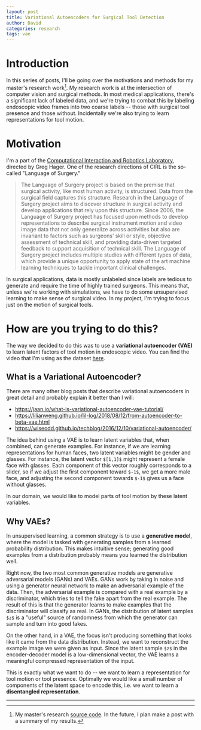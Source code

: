 ```yaml
---
layout: post
title: Variational Autoencoders for Surgical Tool Detection
author: David
categories: research
tags: vae
---
```


# Introduction

In this series of posts, I'll be going over the motivations and methods for my master's research work[^1].
My research work is at the intersection of computer vision and surgical methods. In most medical applications,
there's a significant lack of labeled data, and we're trying to combat this by labeling endoscopic video frames
into two coarse labels -- those with surgical tool presence and those without. Incidentally we're also trying
to learn representations for tool motion.

# Motivation

I'm a part of the [Computational Interaction and Robotics Laboratory](https://cirl.lcsr.jhu.edu/), directed by Greg Hager.
One of the research directions of CIRL is the so-called "Language of Surgery." 

> The Language of Surgery project is based on the premise that surgical activity, like most human activity, is structured. Data from the surgical field captures this structure. Research in the Language of Surgery project aims to discover structure in surgical activity and develop applications that rely upon this structure. Since 2006, the Language of Surgery project has focused upon methods to develop representations to describe surgical instrument motion and video image data that not only generalize across activities but also are invariant to factors such as surgeons’ skill or style, objective assessment of technical skill, and providing data-driven targeted feedback to support acquisition of technical skill. The Language of Surgery project includes multiple studies with different types of data, which provide a unique opportunity to apply state of the art machine learning techniques to tackle important clinical challenges.

In surgical applications, data is mostly unlabeled since labels are tedious to generate and require the time of highly trained surgeons.
This means that, unless we're working with simulations, we have to do some unsupervised learning to make sense of surgical video.
In my project, I'm trying to focus just on the motion of surgical tools. 


# How are you trying to do this?

The way we decided to do this was to use a **variational autoencoder (VAE)** to learn latent factors of tool motion in
endoscopic video. You can find the video that I'm using as the dataset [here](https://www.youtube.com/watch?v=6niL7Poc_qQ).

## What is a Variational Autoencoder?

There are many other blog posts that describe variational autoencoders in great detail and probably explain it better than I will:

* <https://jaan.io/what-is-variational-autoencoder-vae-tutorial/>
* <https://lilianweng.github.io/lil-log/2018/08/12/from-autoencoder-to-beta-vae.html>
* <https://wiseodd.github.io/techblog/2016/12/10/variational-autoencoder/>

The idea behind using a VAE is to learn latent variables that, when combined, can generate examples.
For instance, if we are learning representations for human faces, two latent variables might be
gender and glasses. For instance, the latent vector `$[1,1]$` might represent a female face with glasses.
Each component of this vector roughly corresponds to a slider, so if we adjust the first component toward `$-1$`,
we get a more male face, and adjusting the second component towards `$-1$` gives us a face without glasses.

In our domain, we would like to model parts of tool motion by these latent variables.

## Why VAEs?

In unsupervised learning, a common strategy is to use a **generative model**, where the model is tasked with generating samples
from a learned probability distribution. This makes intuitive sense; generating good examples from a distribution probably means
you learned the distribution well.

Right now, the two most common generative models are generative adversarial models (GANs) and VAEs. GANs work by taking in noise
and using a generator neural network to make an adversarial example of the data. Then, the adversarial example is compared with a real
example by a discriminator, which tries to tell the fake apart from the real example. 
The result of this is that the generator learns to make examples that the discriminator will classify as real. In GANs,
the distribution of latent samples `$z$` is a "useful" source of randomness from which the generator can sample and turn into
good fakes.

On the other hand, in a VAE, the focus isn't producing something that looks like it came from the data distribution. Instead,
we want to reconstruct the example image we were given as input. Since the latent sample `$z$` in the encoder-decoder model
is a low-dimensional vector, the VAE learns a meaningful compressed representation of the input.

This is exactly what we want to do -- we want to learn a representation for tool motion or tool presence. Optimally we would like
a small number of components of the latent space to encode this, i.e. we want to learn a **disentangled representation**.

---

[^1]: My master's research [source code](https://www.github.com/zdavidli/tool-presence). In the future, I plan make a post with a summary of my results.
